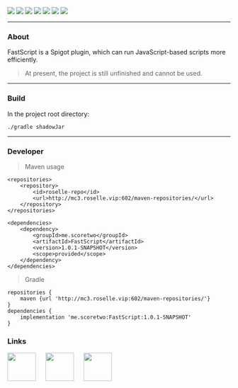 ![](http://mc3.roselle.vip:602/FastScript/big_logo.gif)
[<img src="https://img.shields.io/discord/760802420552105995?label=Discord&style=for-the-badge"/>](https://discord.gg/GVM6vx9)
[<img src="https://img.shields.io/github/issues/Score2/FastScript?style=for-the-badge"/>](https://github.com/Score2/FastScript/issues)
[<img src="https://img.shields.io/github/issues-pr/Score2/FastScript?style=for-the-badge"/>](https://github.com/Score2/FastScript/pulls)
[<img src="https://img.shields.io/github/license/Score2/FastScript?style=for-the-badge"/>](https://github.com/Score2/FastScript/blob/master/LICENSE)
[<img src="https://img.shields.io/github/last-commit/Score2/FastScript?style=for-the-badge"/>](https://github.com/Score2/FastScript/commits/master)
[<img src="https://img.shields.io/bstats/servers/9014?label=BSTATS-SERVERS&style=for-the-badge"/>](https://bstats.org/plugin/bukkit/FastScript/9014)
***
### About
FastScript is a Spigot plugin, which can run JavaScript-based scripts more efficiently.

>At present, the project is still unfinished and cannot be used.
***
### Build
In the project root directory:
```
./gradle shadowJar
```
***
### Developer
> Maven usage
```
<repositories>
    <repository>
        <id>roselle-repo</id>
        <url>http://mc3.roselle.vip:602/maven-repositories/</url>
    </repository>
</repositories>

<dependencies>
    <dependency>
        <groupId>me.scoretwo</groupId>
        <artifactId>FastScript</artifactId>
        <version>1.0.1-SNAPSHOT</version>
        <scope>provided</scope>
    </dependency>
</dependencies>
```
> Gradle
```
repositories {
    maven {url 'http://mc3.roselle.vip:602/maven-repositories/'}
}
dependencies {
    implementation 'me.scoretwo:FastScript:1.0.1-SNAPSHOT'
}
```

### Links

[<img src="http://mc3.roselle.vip:602/icons/github.svg" width="64" height="64"/>](https://github.com/Score2/FastScript) 　
[<img src="http://mc3.roselle.vip:602/icons/wiki.svg" width="64" height="64"/>](https://github.com/Score2/FastScript/wiki) 　
[<img src="http://mc3.roselle.vip:602/icons/discord.svg" width="64" height="64"/>](https://discord.gg/GVM6vx9)

